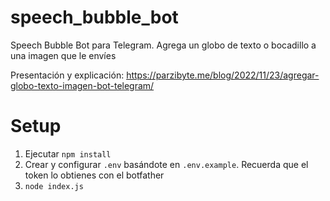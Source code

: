 # speech_bubble_bot
 Speech Bubble Bot para Telegram. Agrega un globo de texto o bocadillo a una imagen que le envíes

Presentación y explicación: https://parzibyte.me/blog/2022/11/23/agregar-globo-texto-imagen-bot-telegram/

# Setup
1. Ejecutar `npm install`
2. Crear y configurar `.env` basándote en `.env.example`. Recuerda que el token lo obtienes con el botfather
3. `node index.js`

